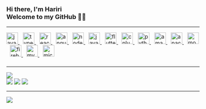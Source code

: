 ### Hi there, I'm Hariri<br>Welcome to my GitHub ✌🏽<br>
---
<div align="left">
  <a href="https://www.javascript.com/" target="_blank">
    <img src="https://cdn.jsdelivr.net/gh/devicons/devicon/icons/javascript/javascript-original.svg" height="30" alt="javascript logo"  />
  </a>
  <img width="5" />
  <a href="https://www.typescriptlang.org/" target="_blank">
    <img src="https://cdn.jsdelivr.net/gh/devicons/devicon/icons/typescript/typescript-original.svg" height="30" alt="typescript logo"  />
  </a>
  <img width="5" />
  <a href="https://reactjs.org/" target="_blank">
    <img src="https://cdn.jsdelivr.net/gh/devicons/devicon/icons/react/react-original.svg" height="30" alt="react logo"  />
  </a>
  <img width="5" />
  <a href="https://angular.io/" target="_blank">
    <img src="https://cdn.jsdelivr.net/gh/devicons/devicon/icons/angularjs/angularjs-original.svg" height="30" alt="angularjs logo"  />
  </a>
  <img width="5" />
  <a href="https://nodejs.org/" target="_blank">
    <img src="https://cdn.jsdelivr.net/gh/devicons/devicon/icons/nodejs/nodejs-original.svg" height="30" alt="nodejs logo"  />
  </a>
  <img width="5" />
  <a href="https://www.java.com/" target="_blank">
    <img src="https://cdn.jsdelivr.net/gh/devicons/devicon/icons/java/java-original.svg" height="30" alt="java logo"  />
  </a>
  <img width="5" />
  <a href="https://flutter.dev/" target="_blank">
    <img src="https://cdn.jsdelivr.net/gh/devicons/devicon/icons/flutter/flutter-original.svg" height="30" alt="flutter logo"  />
  </a>
  <img width="5" />
  <a href="https://cplusplus.com/" target="_blank">
    <img src="https://cdn.jsdelivr.net/gh/devicons/devicon/icons/cplusplus/cplusplus-original.svg" height="30" alt="cplusplus logo"  />
  </a>
  <img width="5" />
  <a href="https://www.python.org/" target="_blank">
    <img src="https://cdn.jsdelivr.net/gh/devicons/devicon/icons/python/python-original.svg" height="30" alt="python logo"  />
  </a>
  <img width="5" />
  <a href="https://aws.amazon.com/" target="_blank">
    <img src="https://cdn.jsdelivr.net/gh/devicons/devicon/icons/amazonwebservices/amazonwebservices-original-wordmark.svg" height="30" alt="amazonwebservices logo"  />
  </a>
  <img width="5" />
  <a href="https://www.apache.org/" target="_blank">
    <img src="https://cdn.jsdelivr.net/gh/devicons/devicon/icons/apache/apache-original.svg" height="30" alt="apache logo"  />
  </a>
  <img width="5" />
  <a href="https://www.mongodb.com/" target="_blank">
    <img src="https://cdn.jsdelivr.net/gh/devicons/devicon/icons/mongodb/mongodb-original.svg" height="30" alt="mongodb logo"  />
  </a>
  <img width="5" />
  <a href="https://firebase.google.com/" target="_blank">
    <img src="https://cdn.jsdelivr.net/gh/devicons/devicon/icons/firebase/firebase-plain.svg" height="30" alt="firebase logo"  />
  </a>
  <img width="5" />
  <a href="https://www.mysql.com/" target="_blank">
    <img src="https://cdn.jsdelivr.net/gh/devicons/devicon/icons/mysql/mysql-original.svg" height="30" alt="mysql logo"  />
  </a>
  <img width="5" />
  <a href="https://www.microsoft.com/en-us/sql-server" target="_blank">
    <img src="https://cdn.jsdelivr.net/gh/devicons/devicon/icons/microsoftsqlserver/microsoftsqlserver-plain-wordmark.svg" height="30" alt="microsoftsqlserver logo"  />
  </a>
</div>

###
---
![](https://github-readme-stats.vercel.app/api/top-langs/?username=afaafhariri&theme=default_border=false&include_all_commits=true&count_private=true&layout=compact)<br>
![](https://github-readme-stats.vercel.app/api?username=afaafhariri&theme=default_border=false&include_all_commits=true&count_private=true) ![](https://github-readme-streak-stats.herokuapp.com/?user=afaafhariri&theme=default_border=false)
![](https://github-contributor-stats.vercel.app/api?username=afaafhariri&limit=5&theme=default&combine_all_yearly_contributions=true)

---

[![](https://visitcount.itsvg.in/api?id=afaafhariri&icon=0&color=0)](https://visitcount.itsvg.in)
